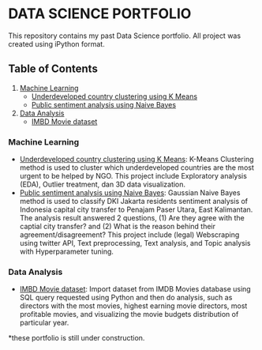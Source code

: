 # DATA SCIENCE PORTFOLIO
This repository contains my past Data Science portfolio. All project was created using iPython format.

## Table of Contents
1. [Machine Learning](#machine-learning)
   - [Underdeveloped country clustering using K Means](#underdeveloped-country-clustering-using-k-means)
   - [Public sentiment analysis using Naive Bayes](#public-sentiment-analysis-using-naive-bayes)
2. [Data Analysis](#data-analysis)
   - [IMBD Movie dataset](#imbd-movie-dataset)

### Machine Learning
- [Underdeveloped country clustering using K Means](https://github.com/rainaldyd/Portfolio/blob/main/Machine%20Learning/Underdeveloped%20Country%20Clustering%20using%20K-Means): K-Means Clustering method is used to cluster which underdeveloped countries are the most urgent to be helped by NGO. This project include Exploratory analysis (EDA), Outlier treatment, dan 3D data visualization.
- [Public sentiment analysis using Naive Bayes](https://github.com/rainaldyd/Portfolio/blob/main/Machine%20Learning/Public%20Sentiment%20Analysis%20using%20Naive%20Bayes): Gaussian Naive Bayes method is used to classify DKI Jakarta residents sentiment analysis of Indonesia capital city transfer to Penajam Paser Utara, East Kalimantan. The analysis result answered 2 questions, (1) Are they agree with the captial city transfer? and (2) What is the reason behind their agreement/disagreement? This project include (legal) Webscraping using twitter API, Text preprocessing, Text analysis, and Topic analysis with Hyperparameter tuning.

### Data Analysis
- [IMBD Movie dataset](https://github.com/rainaldyd/Portfolio/blob/main/Data%20Analysis/IMBD%20Movie%20Dataset): Import dataset from IMDB Movies database using SQL query requested using Python and then do analysis, such as directors with the most movies, highest earning movie directors, most profitable movies, and visualizing the movie budgets distribution of particular year.


*these portfolio is still under construction.

